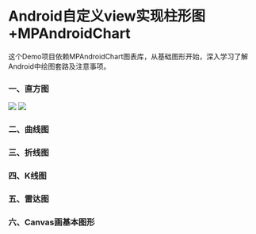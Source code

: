 # Android自定义view实现柱形图+MPAndroidChart
这个Demo项目依赖MPAndroidChart图表库，从基础图形开始，深入学习了解Android中绘图套路及注意事项。

### 一、直方图

 <img src="https://github.com/lvwe/AndroidCharts/blob/master/raw/chart01.PNG">
  <img src="https://github.com/lvwe/AndroidCharts/blob/master/raw/chart02.PNG">



### 二、曲线图

### 三、折线图

### 四、K线图

### 五、雷达图

### 六、Canvas画基本图形
